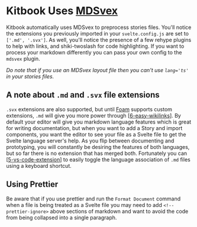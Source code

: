 # Kitbook Uses [MDSvex](https://mdsvex.pngwn.io/) 

Kitbook automatically uses MDSvex to preprocess stories files. You'll notice the extensions you previously imported in your `svelte.config.js` are set to `['.md', '.svx']`. As well, you'll notice the presence of a few rehype plugins to help with links, and shiki-twoslash for code highlighting. If you want to process your markdown differently you can pass your own config to the `mdsvex` plugin.

*Do note that if you use an MDSvex layout file then you can't use `lang='ts'` in your stories files.*

## A note about `.md` and `.svx` file extensions

`.svx` extensions are also supported, but until [Foam](https://foambubble.github.io/foam/) supports custom extensions, `.md` will give you more power through [[6-easy-wikilinks]]. By default your editor will give you markdown language features which is great for writing documentation, but when you want to add a Story and import components, you want the editor to see your file as a Svelte file to get the Svelte language server's help. As you flip between documenting and prototyping, you will constantly be desiring the features of both languages, but so far there is no extension that has merged both. Fortunately you can [[5-vs-code-extension]] to easily toggle the language association of `.md` files using a keyboard shortcut.

## Using Prettier

Be aware that if you use prettier and run the `Format Document` command when a file is being treated as a Svelte file you may need to add `<!--prettier-ignore>` above sections of markdown and want to avoid the code from being collapsed into a single paragraph.

[//begin]: # "Autogenerated link references for markdown compatibility"
[6-easy-wikilinks]: ../6-easy-wikilinks.md "Easy Wikilinks"
[5-vs-code-extension]: ../5-vs-code-extension.md "Add the VS Code Kitbook Extension"
[//end]: # "Autogenerated link references"
